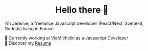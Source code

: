 <h1 align="center">Hello there 👋</h1>

I'm Jérémie, a freelance Javascript developer (React/Next, Sveltekit, NodeJs) living in France.

💼 Currently working at [ViaMichelin](https://www.viamichelin.fr/) as a Javascript Developer<br/>
🔖 Discover my [Resume](https://www.linkedin.com/in/j%C3%A9r%C3%A9mie-n%C3%A9hlil-36932a41/)<br/>
